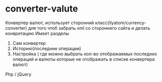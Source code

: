 # converter-valute

Конвертер валют, использует сторонний класс(ilyatom/currency-converter) для того чтоб забрать xml со стороннего сайта и делать конвретацию
Имеет разделы
1. Сам конвертер
2. Историю(последние операции)
3. Настройка ( где можно выбрать кол-во отображаемых последних операций и валюты которые не отображать в списке конвертера валют)

Php / jQuery
